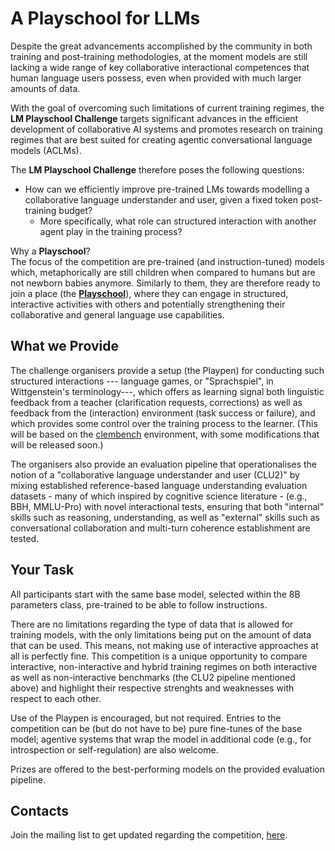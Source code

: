 # A Playschool for LLMs

Despite the great advancements accomplished by the community in both training and post-training methodologies, at the moment models are still lacking a wide range of key collaborative interactional competences that human language users possess, even when provided with much larger amounts of data.

With the goal of overcoming such limitations of current training regimes, the **LM Playschool Challenge** targets significant advances in the efficient development of collaborative AI systems and promotes research on training regimes that are best suited for creating agentic conversational language models (ACLMs).


The **LM Playschool Challenge** therefore poses the following questions:
* How can we efficiently improve pre-trained LMs towards modelling a collaborative language understander and user, given a fixed token post-training budget? 
  * More specifically, what role can structured interaction with another agent play in the training process? 

Why a **Playschool**?  
The focus of the competition are pre-trained (and instruction-tuned) models which, metaphorically are still children when compared to humans but are not newborn babies anymore. Similarly to them, they are therefore ready to join a place (the [**Playschool**](https://www.collinsdictionary.com/dictionary/english/playschool)), where they can engage in structured, interactive activities with others and potentially strengthening their collaborative and general language use capabilities.

## What we Provide

The challenge organisers provide a setup (the Playpen) for conducting such structured interactions --- language games, or "Sprachspiel", in Wittgenstein's terminology---, which offers as learning signal both linguistic feedback from a teacher (clarification requests, corrections) as well as feedback from the (interaction) environment (task success or failure), and which provides some control over the training process to the learner. (This will be based on the [clembench](https://github.com/clp-research/clembench) environment, with some modifications that will be released soon.)  

The organisers also provide an evaluation pipeline that operationalises the notion of a "collaborative language understander and user (CLU2)" by mixing established reference-based language understanding evaluation datasets - many of which inspired by cognitive science literature - (e.g., BBH, MMLU-Pro) with novel interactional tests, ensuring that both "internal" skills such as reasoning, understanding, as well as "external" skills such as conversational collaboration and multi-turn coherence establishment are tested.

## Your Task

All participants start with the same base model, selected within the 8B parameters class, pre-trained to be able to follow instructions.

There are no limitations regarding the type of data that is allowed for training models, with the only limitations being put on the amount of data that can be used. This means, not making use of interactive approaches at all is perfectly fine. This competition is a unique opportunity to compare interactive, non-interactive and hybrid training regimes on both interactive as well as non-interactive benchmarks (the CLU2 pipeline mentioned above) and highlight their respective strenghts and weaknesses with respect to each other. 

Use of the Playpen is encouraged, but not required. Entries to the competition can be (but do not have to be) pure fine-tunes of the base model; agentive systems that wrap the model in additional code (e.g., for introspection or self-regulation) are also welcome.

Prizes are offered to the best-performing models on the provided evaluation pipeline.

## Contacts

Join the mailing list to get updated regarding the competition, [here](https://www.listserv.dfn.de/sympa/subscribe/llm-playschool-challenge).
